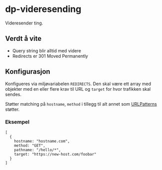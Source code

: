 # dp-videresending

Videresender ting.

## Verdt å vite

- Query string blir alltid med videre
- Redirects er 301 Moved Permanently

## Konfigurasjon

Konfigueres via miljøvariabelen `REDIRECTS`. Den skal være ett array med objekter med en eller flere krav til URL og
`target` for hvor trafikken skal sendes.

Støtter matching på `hostname`, `method` i tillegg til alt annet
som [URLPatterns](https://developer.mozilla.org/en-US/docs/Web/API/URLPattern) støtter.

### Eksempel
```
[
  {
    hostname: "hostname.com",
    method: "GET",
    pathname: "/hello/*",
    target: "https://new-host.com/foobar"
  }
]
```